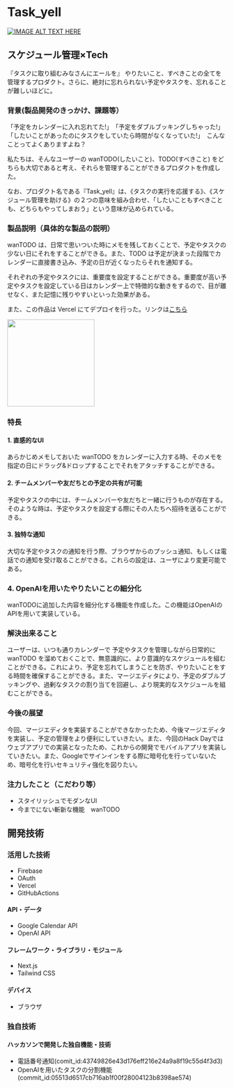 # Task_yell

[![IMAGE ALT TEXT HERE](https://jphacks.com/wp-content/uploads/2024/07/JPHACKS2024_ogp.jpg)](https://www.youtube.com/watch?v=DZXUkEj-CSI)

## スケジュール管理×Tech
『タスクに取り組むみなさんにエールを』
やりたいこと、すべきことの全てを管理するプロダクト。さらに、絶対に忘れられない予定やタスクを、忘れることが難しいほどに。

### 背景(製品開発のきっかけ、課題等）
「予定をカレンダーに入れ忘れてた!」　「予定をダブルブッキングしちゃった!」　「したいことがあったのにタスクをしていたら時間がなくなっていた!」　こんなことってよくありますよね？

私たちは、そんなユーザーの wanTODO(したいこと)、TODO(すべきこと) をどちらも大切であると考え、それらを管理することができるプロダクトを作成した。

なお、プロダクト名である『Task_yell』は、《タスクの実行を応援する》、《スケジュール管理を助ける》の２つの意味を組み合わせ、「したいこともすべきことも、どちらもやってしまおう」という意味が込められている。

### 製品説明（具体的な製品の説明）
wanTODO は、日常で思いついた時にメモを残しておくことで、予定やタスクの少ない日にそれをすることができる。また、TODO は予定が決まった段階でカレンダーに直接書き込み、予定の日が近くなったらそれを通知する。

それぞれの予定やタスクには、重要度を設定することができる。重要度が高い予定やタスクを設定している日はカレンダー上で特徴的な動きをするので、目が離せなく、また記憶に残りやすいといった効果がある。

<!--さらに、重要度によって、ユーザーへの通知の仕方も工夫した。重要度が低い予定やタスクは、低頻度のデスクトップ通知を行う。重要度が高くなるにつれて、通知の頻度が高くなっていく。重要度が最高レベルのものには、スマートフォンへ電話をかけることで、無視できない通知をすることにした。-->

また、この作品は Vercel にてデプロイを行った。リンクは[こちら](https://taskyell.vercel.app/)


<img src="https://github.com/user-attachments/assets/c0b244e6-fa96-48f0-a46d-b27eddfc2b23" width="200" height="200">


### 特長
#### 1. 直感的なUI
あらかじめメモしておいた wanTODO をカレンダーに入力する時、そのメモを指定の日にドラッグ&ドロップすることでそれをアタッチすることができる。

#### 2. チームメンバーや友だちとの予定の共有が可能
予定やタスクの中には、チームメンバーや友だちと一緒に行うものが存在する。そのような時は、予定やタスクを設定する際にその人たちへ招待を送ることができる。

#### 3. 独特な通知
大切な予定やタスクの通知を行う際、ブラウザからのプッシュ通知、もしくは電話での通知を受け取ることができる。これらの設定は、ユーザにより変更可能である。

### 4. OpenAIを用いたやりたいことの細分化
wanTODOに追加した内容を細分化する機能を作成した。この機能はOpenAIのAPIを用いて実装している。

### 解決出来ること
ユーザーは、いつも通りカレンダーで 予定やタスクを管理しながら日常的に wanTODO を溜めておくことで、無意識的に、より意識的なスケジュールを組むことができる。これにより、予定を忘れてしまうことを防ぎ、やりたいことをする時間を確保することができる。また、マージエディタにより、予定のダブルブッキングや、過剰なタスクの割り当てを回避し、より現実的なスケジュールを組むことができる。

### 今後の展望
今回、マージエディタを実装することができなかったため、今後マージエディタを実装し、予定の管理をより便利にしていきたい。また、今回のHack Dayではウェブアプリでの実装となったため、これからの開発でモバイルアプリを実装していきたい。また、Googleでサインインをする際に暗号化を行っていないため、暗号化を行いセキュリティ強化を図りたい。

### 注力したこと（こだわり等）
* スタイリッシュでモダンなUI
* 今までにない斬新な機能　wanTODO

## 開発技術
### 活用した技術
* Firebase
* OAuth
* Vercel
* GitHubActions
  
#### API・データ
* Google Calendar API
* OpenAI API
  
#### フレームワーク・ライブラリ・モジュール
* Next.js
* Tailwind CSS

#### デバイス
* ブラウザ

### 独自技術
#### ハッカソンで開発した独自機能・技術
* 電話番号通知(comit_id:43749826e43d176eff216e24a9a8f19c55d4f3d3)
* OpenAIを用いたタスクの分割機能(commit_id:05513d6517cb716ab1f00f28004123b8398ae574)
